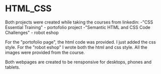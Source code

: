# HTML_CSS

Both projects were created while taking the courses from linkedin:
  -"CSS Essential Training" - portofolio project
  -"Semantic HTML and CSS Code Challenges" - robot eshop
  
  
For the "portofolio page", the html code was provided. I just added the css style. 
For the "robot eshop" I wrote both the html and css style. All the images were provided from the course. 

Both webpages are created to be rensponsive for desktops, phones and tablets. 

